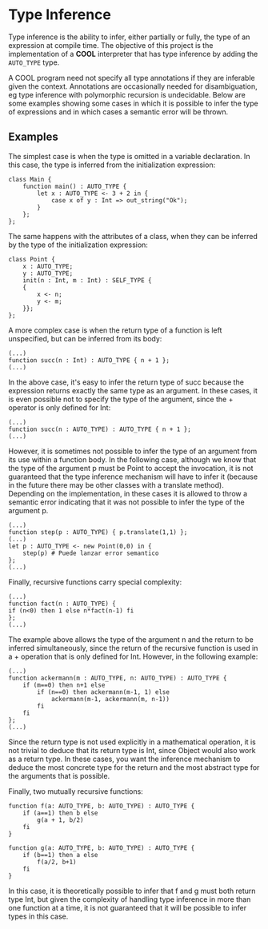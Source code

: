 # Type Inference

Type inference is the ability to infer, either partially or fully, the type of an expression at compile time. The objective of this project is the implementation of a **COOL** interpreter that has type inference by adding the `AUTO_TYPE` type.

A COOL program need not specify all type annotations if they are inferable given the context. Annotations are occasionally needed for disambiguation, eg type inference with polymorphic recursion is undecidable. Below are some examples showing some cases in which it is possible to infer the type of expressions and in which cases a semantic error will be thrown.

## Examples

The simplest case is when the type is omitted in a variable declaration. In this case, the type is inferred from the initialization expression:

```[cool]
class Main {
    function main() : AUTO_TYPE {
        let x : AUTO_TYPE <- 3 + 2 in {
            case x of y : Int => out_string("Ok");
        }
    };
};
```

The same happens with the attributes of a class, when they can be inferred by the type of the initialization expression:

```[cool]
class Point {
    x : AUTO_TYPE;
    y : AUTO_TYPE;
    init(n : Int, m : Int) : SELF_TYPE {
    {
        x <- n;
        y <- m;
    }};
};
```

A more complex case is when the return type of a function is left unspecified, but can be inferred from its body:

```[cool]
(...)
function succ(n : Int) : AUTO_TYPE { n + 1 };
(...)
```

In the above case, it's easy to infer the return type of succ because the expression returns exactly the same type as an argument. In these cases, it is even possible not to specify the type of the argument, since the + operator is only defined for Int:

```[cool]
(...)
function succ(n : AUTO_TYPE) : AUTO_TYPE { n + 1 };
(...)
```

However, it is sometimes not possible to infer the type of an argument from its use within a function body. In the following case, although we know that the type of the argument p must be Point to accept the invocation, it is not guaranteed that the type inference mechanism will have to infer it (because in the future there may be
other classes with a translate method). Depending on the implementation, in these cases it is allowed to throw a semantic error indicating that it was not possible to infer the type of the argument p.

```[cool]
(...)
function step(p : AUTO_TYPE) { p.translate(1,1) };
(...)
let p : AUTO_TYPE <- new Point(0,0) in {
    step(p) # Puede lanzar error semantico
};
(...)
```

Finally, recursive functions carry special complexity:

```[cool]
(...)
function fact(n : AUTO_TYPE) {
if (n<0) then 1 else n*fact(n-1) fi
};
(...)
```

The example above allows the type of the argument n and the return to be inferred simultaneously, since the return of the recursive function is used in a + operation that is only defined for Int. However, in the following example:

```[cool]
(...)
function ackermann(m : AUTO_TYPE, n: AUTO_TYPE) : AUTO_TYPE {
    if (m==0) then n+1 else
        if (n==0) then ackermann(m-1, 1) else
            ackermann(m-1, ackermann(m, n-1))
        fi
    fi
};
(...)
```

Since the return type is not used explicitly in a mathematical operation, it is not trivial to deduce that its return type is Int, since Object would also work as a return type. In these cases, you want the inference mechanism to deduce the most concrete type for the return and the most abstract type for the arguments that is possible.

Finally, two mutually recursive functions:

```[cool]
function f(a: AUTO_TYPE, b: AUTO_TYPE) : AUTO_TYPE {
    if (a==1) then b else
        g(a + 1, b/2)
    fi
}

function g(a: AUTO_TYPE, b: AUTO_TYPE) : AUTO_TYPE {
    if (b==1) then a else
        f(a/2, b+1)
    fi
}
```

In this case, it is theoretically possible to infer that f and g must both return type Int, but given the complexity of handling type inference in more than one function at a time, it is not guaranteed that it will be possible to infer types in this case.